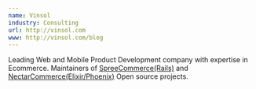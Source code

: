 ```yaml
---
name: Vinsol
industry: Consulting
url: http://vinsol.com
www: http://vinsol.com/blog
---
```

Leading Web and Mobile Product Development company with expertise in Ecommerce. Maintainers of [SpreeCommerce(Rails)](https://github.com/spree/spree) and [NectarCommerce(Elixir/Phoenix)](https://github.com/vinsol/nectarcommerce) Open source projects.
